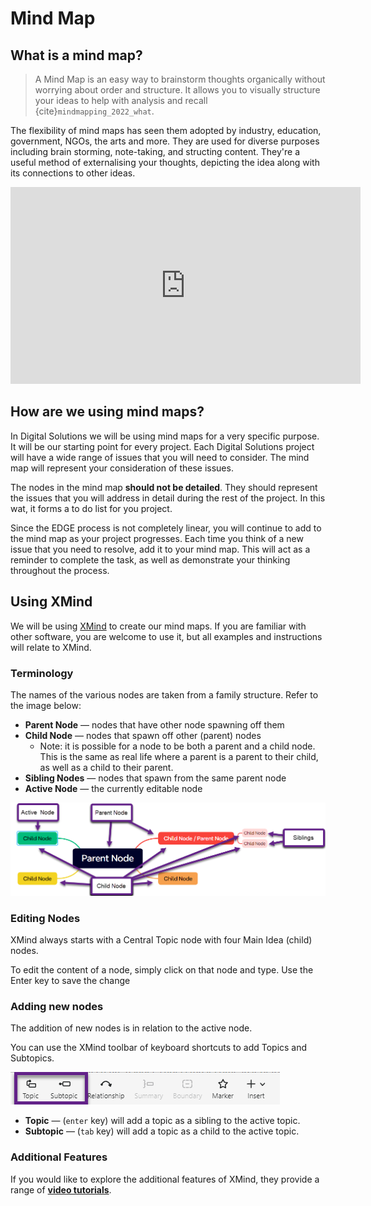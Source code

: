 # Mind Map

## What is a mind map?

> A Mind Map is an easy way to brainstorm thoughts organically without worrying about order and structure. It allows you to visually structure your ideas to help with analysis and recall {cite}`mindmapping_2022_what`.

The flexibility of mind maps has seen them adopted by industry, education, government, NGOs, the arts and more. They are used for diverse purposes including brain storming, note-taking, and structing content. They're a useful method of externalising your thoughts, depicting the idea along with its connections to other ideas.

<iframe width="560" height="315" src="https://www.youtube-nocookie.com/embed/g1uLyMoSji8?si=-NnMecWWXWQhHvZ4" title="YouTube video player" frameborder="0" allow="accelerometer; autoplay; clipboard-write; encrypted-media; gyroscope; picture-in-picture; web-share" allowfullscreen></iframe>

## How are we using mind maps?

In Digital Solutions we will be using mind maps for a very specific purpose. It will be our starting point for every project. Each Digital Solutions project will have a wide range of issues that you will need to consider. The mind map will represent your consideration of these issues.

The nodes in the mind map **should not be detailed**. They should represent the issues that you will address in detail during the rest of the project. In this wat, it forms a to do list for you project.

Since the EDGE process is not completely linear, you will continue to add to the mind map as your project progresses. Each time you think of a new issue that you need to resolve, add it to your mind map. This will act as a reminder to complete the task, as well as demonstrate your thinking throughout the process.

## Using XMind

We will be using [XMind](xmind_install) to create our mind maps. If you are familiar with other software, you are welcome to use it, but all examples and instructions will relate to XMind.

### Terminology

The names of the various nodes are taken from a family structure. Refer to the image below:

- **Parent Node** &mdash; nodes that have other node spawning off them
- **Child Node** &mdash; nodes that spawn off other (parent) nodes
  - Note: it is possible for a node to be both a parent and a child node. This is the same as real life where a parent is a parent to their child, as well as a child to their parent.
- **Sibling Nodes** &mdash; nodes that spawn from the same parent node
- **Active Node** &mdash; the currently editable node

![mind map nodes example](./assets/mind_map.png)

### Editing Nodes

XMind always starts with a Central Topic node with four Main Idea (child) nodes.

To edit the content of a node, simply click on that node and type. Use the Enter key to save the change

### Adding new nodes

The addition of new nodes is in relation to the active node.

You can use the XMind toolbar of keyboard shortcuts to add Topics and Subtopics.

![xmind toolbar](./assets/xmind_toolbar.png)

- **Topic** &mdash; (`enter` key) will add a topic as a sibling to the active topic.
- **Subtopic** &mdash; (`tab` key) will add a topic as a child to the active topic.

### Additional Features

If you would like to explore the additional features of XMind, they provide a range of **<a href="https://xmind.app/video-guide/" target="_blank">video tutorials</a>**.